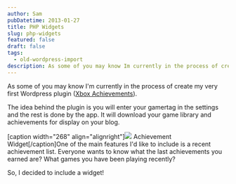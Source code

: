 ```yaml
---
author: Sam
pubDatetime: 2013-01-27
title: PHP Widgets
slug: php-widgets
featured: false
draft: false
tags:
  - old-wordpress-import
description: As some of you may know Im currently in the process of create my very first Wordpress plugin Xbox Achievements...
---
```


As some of you may know I'm currently in the process of create my very first Wordpress plugin ([Xbox Achievements](http://bonxy.info/2013/01/xbox-achievements-plugin/)). 

The idea behind the plugin is you will enter your gamertag in the settings and the rest is done by the app. It will download your game library and achievements for display on your blog. 

[caption width="268" align="alignright"]![](http://cl.ly/image/2C0X3O372k2Y/Image%202013-01-27%20at%209.18.16%20AM.png) Achievement Widget[/caption]One of the main features I'd like to include is a recent achievement list. Everyone wants to know what the last achievements you earned are? What games you have been playing recently?

So, I decided to include a widget!